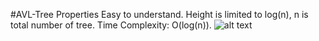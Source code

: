 #AVL-Tree Properties
Easy to understand.
Height is limited to log(n), n is total number of tree.
Time Complexity: O(log(n)).
![alt text](image.png)